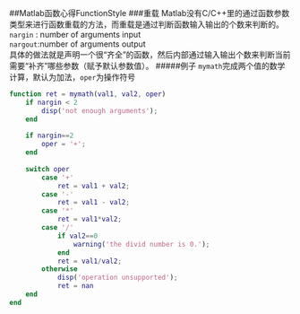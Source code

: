 ##Matlab函数心得FunctionStyle
###重载
Matlab没有C/C++里的通过函数参数类型来进行函数重载的方法，而重载是通过判断函数输入输出的个数来判断的。  
`nargin` : number of arguments input  
`nargout`:number of arguments output  
具体的做法就是声明一个很“齐全”的函数，然后内部通过输入输出个数来判断当前需要“补齐”哪些参数（赋予默认参数值）。
#####例子
`mymath`完成两个值的数学计算，默认为加法，`oper`为操作符号

```matlab
function ret = mymath(val1, val2, oper)
	if nargin < 2
		disp('not enough arguments');
	end
	
	if nargin==2
		oper = '+';
	end
	
	switch oper
		case '+'
			ret = val1 + val2;
		case '-'
			ret = val1 - val2;
		case '*'
			ret = val1*val2;
		case '/'
			if val2==0
				warning('the divid number is 0.');
			end
			ret = val1/val2;
		otherwise
			disp('operation unsupported');
			ret = nan
	end
end
```